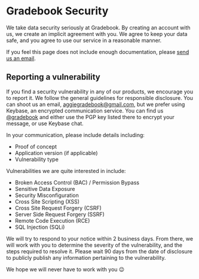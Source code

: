 # Gradebook Security

We take data security seriously at Gradebook. By creating an account with us, we create an implicit agreement with you. We agree to keep your data safe, and you agree to use our service in a reasonable manner.

If you feel this page does not include enough documentation, please <!--[create an issue](https://github.com/gradebook/legal) or -->[send us an email](mailto:aggiegradebook@gmail.com?subject=Gradebook%20Security%20Policy%20Feedback).

## Reporting a vulnerability

If you find a security vulnerability in any of our products, we encourage you to report it. We follow the general guidelines for responsible disclosure. You can shoot us an email, aggiegradebook@gmail.com, but we prefer using Keybase, an encrypted communication service. You can find us [@gradebook](https://keybase.io/gradebook) and either use the PGP key listed there to encrypt your message, or use Keybase chat.

In your communication, please include details including:
 - Proof of concept
 - Application version (if applicable)
 - Vulnerability type

Vulnerabilities we are quite interested in include:
 - Broken Access Control (BAC) / Permission Bypass
 - Sensitive Data Exposure
 - Security Misconfiguration
 - Cross Site Scripting (XSS)
 - Cross Site Request Forgery (CSRF)
 - Server Side Request Forgery (SSRF)
 - Remote Code Execution (RCE)
 - SQL Injection (SQLi)

We will try to respond to your notice within 2 business days. From there, we will work with you to determine the severity of the vulnerability, and the steps required to resolve it. Please wait 90 days from the date of disclosure to publicly publish any information pertaining to the vulnerability.

We hope we will never have to work with you 😉